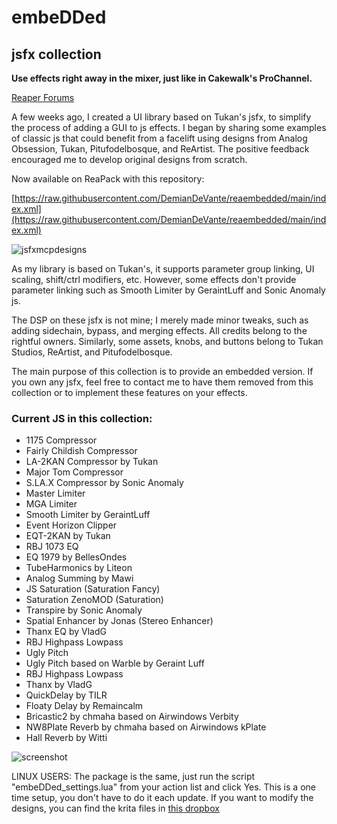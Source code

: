 # embeDDed
## jsfx collection

**Use effects right away in the mixer, just like in Cakewalk's ProChannel.**

[Reaper Forums](https://forums.cockos.com/showthread.php?p=2783504#post2783504)

A few weeks ago, I created a UI library based on Tukan's jsfx, to simplify the process of adding a GUI to js effects. I began by sharing some examples of classic js that could benefit from a facelift using designs from Analog Obsession, Tukan, Pitufodelbosque, and ReArtist. The positive feedback encouraged me to develop original designs from scratch.

Now available on ReaPack with this repository:

[https://raw.githubusercontent.com/DemianDeVante/reaembedded/main/index.xml](https://raw.githubusercontent.com/DemianDeVante/reaembedded/main/index.xml)


![jsfxmcpdesigns](https://stash.reaper.fm/48720/jsfxmcpdesigns.png)

As my library is based on Tukan's, it supports parameter group linking, UI scaling, shift/ctrl modifiers, etc. However, some effects don't provide parameter linking such as Smooth Limiter by GeraintLuff and Sonic Anomaly js.

The DSP on these jsfx is not mine; I merely made minor tweaks, such as adding sidechain, bypass, and merging effects. All credits belong to the rightful owners. Similarly, some assets, knobs, and buttons belong to Tukan Studios, ReArtist, and Pitufodelbosque.

The main purpose of this collection is to provide an embedded version. If you own any jsfx, feel free to contact me to have them removed from this collection or to implement these features on your effects.

### Current JS in this collection:

- 1175 Compressor
- Fairly Childish Compressor
- LA-2KAN Compressor by Tukan
- Major Tom Compressor
- S.LA.X Compressor by Sonic Anomaly
- Master Limiter
- MGA Limiter
- Smooth Limiter by GeraintLuff
- Event Horizon Clipper
- EQT-2KAN by Tukan
- RBJ 1073 EQ
- EQ 1979 by BellesOndes
- TubeHarmonics by Liteon
- Analog Summing by Mawi
- JS Saturation (Saturation Fancy)
- Saturation ZenoMOD (Saturation)
- Transpire by Sonic Anomaly
- Spatial Enhancer by Jonas (Stereo Enhancer)
- Thanx EQ by VladG
- RBJ Highpass Lowpass
- Ugly Pitch
- Ugly Pitch based on Warble by Geraint Luff
- RBJ Highpass Lowpass
- Thanx by VladG
- QuickDelay by TILR
- Floaty Delay by Remaincalm
- Bricastic2 by chmaha based on Airwindows Verbity
- NW8Plate Reverb by chmaha based on Airwindows kPlate
- Hall Reverb by Witti

![screenshot](https://i.imgur.com/vmOBwpk.png)

LINUX USERS: The package is the same, just run the script "embeDDed_settings.lua" from your action list and click Yes. This is a one time setup, you don't have to do it each update.
If you want to modify the designs, you can find the krita files in [this dropbox](https://www.dropbox.com/scl/fo/quy19ss8fme8w9v7jho92/AJGYaDq7Eq4x67pMeS0BjZk?rlkey=ljbzmmjnsjtbibbbph8ar3clt&st=h5np7bkt&dl=0)
